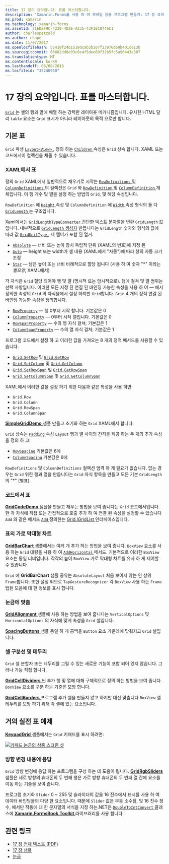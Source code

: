 ```yaml
---
title: 17 장의 요약입니다. 표를 마스터합니다.
description: 'Xamarin.Forms를 사용 하 여 모바일 응용 프로그램 만들기: 17 장 요약 합니다. 표를 마스터합니다.'
ms.prod: xamarin
ms.technology: xamarin-forms
ms.assetid: 71EDEF9C-4220-4D2E-A235-43F1EC8746C1
author: charlespetzold
ms.author: chape
ms.date: 11/07/2017
ms.openlocfilehash: 55418f24b1519dcab3b107f23976d50b401c813b
ms.sourcegitcommit: 66682dd8e93c0e4f5dee69f32b5fc5a96443e307
ms.translationtype: MT
ms.contentlocale: ko-KR
ms.lasthandoff: 06/08/2018
ms.locfileid: "35240950"
---
```

# <a name="summary-of-chapter-17-mastering-the-grid"></a>17 장의 요약입니다. 표를 마스터합니다.

[ `Grid` ](https://developer.xamarin.com/api/type/Xamarin.Forms.Grid/) 는 셀의 행과 열에 배열 하는 강력한 레이아웃 메커니즘입니다. 유사한 HTML 달리 `table` 요소는 `Grid` 표시가 아니라 레이아웃의 목적 으로만 합니다.

## <a name="the-basic-grid"></a>기본 표

`Grid` 파생 [ `Layout<View>` ](https://developer.xamarin.com/api/type/Xamarin.Forms.Layout%3CT%3E/), 정의 하는 [ `Children` ](https://developer.xamarin.com/api/property/Xamarin.Forms.Layout%3CT%3E.Children/) 속성은 `Grid` 상속 합니다. XAML 또는 코드에서이 컬렉션을 채울 수 있습니다.

### <a name="the-grid-in-xaml"></a>XAML에서 표

정의 `Grid` XAML에서 일반적으로 채우기로 시작는 [ `RowDefinitions` ](https://developer.xamarin.com/api/property/Xamarin.Forms.Grid.RowDefinitions/) 및 [ `ColumnDefinitions` ](https://developer.xamarin.com/api/property/Xamarin.Forms.Grid.ColumnDefinitions/) 의 컬렉션은 `Grid` 와 [ `RowDefinition` ](https://developer.xamarin.com/api/type/Xamarin.Forms.RowDefinition/) 및 [ `ColumnDefinition` ](https://developer.xamarin.com/api/type/Xamarin.Forms.ColumnDefinition/) 개체입니다. 이 행 개수 및 열을 설정 하는 방법의 `Grid`, 및 해당 속성입니다.

`RowDefinition` 에 [ `Height` ](https://developer.xamarin.com/api/property/Xamarin.Forms.RowDefinition.Height/) 속성 및 `ColumnDefinition` 에 [ `Width` ](https://developer.xamarin.com/api/property/Xamarin.Forms.ColumnDefinition.Width/) 속성 형식의 둘 다 [ `GridLength` ](https://developer.xamarin.com/api/type/Xamarin.Forms.GridLength/)는 구조입니다.

Xaml에서는 [ `GridLengthTypeConverter` ](https://developer.xamarin.com/api/type/Xamarin.Forms.GridLengthTypeConverter/) 간단한 텍스트 문자열을 변환 `GridLength` 값입니다. 내부적으로 [ `GridLength` 생성자](https://developer.xamarin.com/api/constructor/Xamarin.Forms.GridLength.GridLength/p/System.Double/Xamarin.Forms.GridUnitType/) 만듭니다는 `GridLength` 숫자와 형식의 값에 따라 값 [ `GridUnitType` ](https://developer.xamarin.com/api/type/Xamarin.Forms.GridUnitType/), 세 멤버가 포함 된 열거:

- [`Absolute`](https://developer.xamarin.com/api/field/Xamarin.Forms.GridUnitType.Absolute/) &mdash; 너비 또는 높이 장치 독립적 단위 (XAML의 번호)에 지정 된
- [`Auto`](https://developer.xamarin.com/api/field/Xamarin.Forms.GridUnitType.Auto/) &mdash; height 또는 width가 셀 내용 (XAML에서 "자동")에 따라 창의 자동 크기 조정
- [`Star`](https://developer.xamarin.com/api/field/Xamarin.Forms.GridUnitType.Star/) &mdash; 남은 높이 또는 너비 비례적으로 할당 됩니다 (사용 하 여 숫자 "\*" 이라는 *별모양*, XAML에서)

각 자식은 `Grid` 할당 되어야 행 및 열 (명시적 또는 암시적으로). 행에 걸쳐 및 열 범위는 선택 사항입니다. 이러한 모든 지정 된 연결 된 바인딩 가능한 속성을 사용 하 여 &mdash; 에서 정의한 속성의 `Grid` 의 자식을에서 설정 하지만 `Grid`합니다. `Grid` 4 개의 정적 연결 된 바인딩 가능한 속성을 정의합니다.

- [`RowProperty`](https://developer.xamarin.com/api/field/Xamarin.Forms.Grid.RowProperty/) &mdash; 행 0부터 시작 합니다. 기본값은 0
- [`ColumnProperty`](https://developer.xamarin.com/api/field/Xamarin.Forms.Grid.ColumnProperty/) &mdash; 0부터 시작 열입니다. 기본값은 0
- [`RowSpanProperty`](https://developer.xamarin.com/api/field/Xamarin.Forms.Grid.RowSpanProperty/) &mdash; 수의 행 자식 걸쳐; 기본값은 1
- [`ColumnSpanProperty`](https://developer.xamarin.com/api/field/Xamarin.Forms.Grid.ColumnSpanProperty/) &mdash; 수의 열 자식 걸쳐; 기본값은 1

프로그램 코드에서 설정 하 고 이러한 값을 가져오는 8 개의 정적 메서드를 사용할 수 있습니다.

- [`Grid.SetRow`](https://developer.xamarin.com/api/member/Xamarin.Forms.Grid.SetRow/p/Xamarin.Forms.BindableObject/System.Int32/) 및 [`Grid.GetRow`](https://developer.xamarin.com/api/member/Xamarin.Forms.Grid.GetRow/p/Xamarin.Forms.BindableObject/)
- [`Grid.SetColumn`](https://developer.xamarin.com/api/member/Xamarin.Forms.Grid.SetColumn/p/Xamarin.Forms.BindableObject/System.Int32/) 및 [`Grid.GetColumn`](https://developer.xamarin.com/api/member/Xamarin.Forms.Grid.GetColumn/p/Xamarin.Forms.BindableObject/)
- [`Grid.SetRowSpan`](https://developer.xamarin.com/api/member/Xamarin.Forms.Grid.SetRowSpan/p/Xamarin.Forms.BindableObject/System.Int32/) 및 [`Grid.GetRowSpan`](https://developer.xamarin.com/api/member/Xamarin.Forms.Grid.GetRowSpan/p/Xamarin.Forms.BindableObject/)
- [`Grid.SetColumnSpan`](https://developer.xamarin.com/api/member/Xamarin.Forms.Grid.SetColumnSpan/p/Xamarin.Forms.BindableObject/System.Int32/) 및 [`Grid.GetColumnSpan`](https://developer.xamarin.com/api/member/Xamarin.Forms.Grid.GetColumnSpan/p/Xamarin.Forms.BindableObject/)

XAML에서 이러한 값을 설정 하기 위한 다음과 같은 특성을 사용 하면:

- `Grid.Row`
- `Grid.Column`
- `Grid.RowSpan`
- `Grid.ColumnSpan`

[ **SimpleGridDemo** ](https://github.com/xamarin/xamarin-forms-book-samples/tree/master/Chapter17/SimpleGridDemo) 샘플 만들고 초기화 하는 `Grid` XAML에서 합니다.

`Grid` 상속는 [ `Padding` ](https://developer.xamarin.com/api/property/Xamarin.Forms.Layout.Padding/) 속성 `Layout` 행과 열 사이의 간격을 제공 하는 두 개의 추가 속성을 정의 하 고:

- [`RowSpacing`](https://developer.xamarin.com/api/property/Xamarin.Forms.Grid.RowSpacing/) 기본값은 6에
- [`ColumnSpacing`](https://developer.xamarin.com/api/property/Xamarin.Forms.Grid.ColumnSpacing/) 기본값은 6에

`RowDefinitions` 및 `ColumnDefinitions` 컬렉션 엄격 하 게 필요가 없습니다. 없는 경우는 `Grid` 위한 행과 열을 만듭니다는 `Grid` 자식 항목을 만들고 모든 기본 `GridLength` 의 "\*" (별표).

### <a name="the-grid-in-code"></a>코드에서 표

[ **GridCodeDemo** ](https://github.com/xamarin/xamarin-forms-book-samples/tree/master/Chapter17/GridCodeDemo) 샘플을 만들고 채우는 방법을 보여 줍니다는 `Grid` 코드에서입니다. 한 각 자식에 직접 또는 간접적으로 호출 추가 하 여 연결 된 속성을 설정할 수 있습니다 `Add` 와 같은 메서드 [ `Add` ](https://developer.xamarin.com/api/member/Xamarin.Forms.Grid+IGridList%3CT%3E.Add/p/Xamarin.Forms.View/System.Int32/System.Int32/System.Int32/System.Int32/) 정의한는 [Grid.IGridList<T> ](https://developer.xamarin.com/api/type/Xamarin.Forms.Grid+IGridList%3CT%3E/) 인터페이스입니다.

### <a name="the-grid-bar-chart"></a>표의 가로 막대형 차트

[ **GridBarChart** ](https://github.com/xamarin/xamarin-forms-book-samples/tree/master/Chapter17/GridBarChart) 샘플에서는 여러 개 추가 하는 방법을 보여 줍니다. `BoxView` 요소를 사용 하는 `Grid` 대량을 사용 하 여 [ `AddHorizontal` ](https://developer.xamarin.com/api/member/Xamarin.Forms.Grid+IGridList%3CT%3E.AddHorizontal/p/System.Collections.Generic.IEnumerable%7BXamarin.Forms.View%7D/) 메서드. 기본적으로 이러한 `BoxView` 요소는 동일 너비입니다. 각각의 높이 `BoxView` 가로 막대형 차트를 유사 하 게 제어할 수 있습니다.

`Grid` 에 **GridBarChart** 샘플 공유는 `AbsoluteLayout` 처음 보이지 않는 인 상위 `Frame`합니다. 또한 설정 되므로 `TapGestureRecognizer` 각 `BoxView` 사용 하는 `Frame` 탭된 모음에 대 한 정보를 표시 합니다.

### <a name="alignment-in-the-grid"></a>눈금에 맞춤

[ **GridAlignment** ](https://github.com/xamarin/xamarin-forms-book-samples/tree/master/Chapter17/GridAlignment) 샘플에 사용 하는 방법을 보여 줍니다는 `VerticalOptions` 및 `HorizontalOptions` 의 자식에 맞게 속성을 `Grid` 셀입니다.

[ **SpacingButtons** ](https://github.com/xamarin/xamarin-forms-book-samples/tree/master/Chapter17/SpacingButtons) 샘플 동일 하 게 공백을 `Button` 요소 가운데에 맞춰지고 `Grid` 셀입니다.

### <a name="cell-dividers-and-borders"></a>셀 구분선 및 테두리

`Grid` 셀 분할자 또는 테두리를 그릴 수 있는 새로운 기능이 포함 되어 있지 않습니다. 그러나 가능 직접 합니다.

[ **GridCellDividers** ](https://github.com/xamarin/xamarin-forms-book-samples/tree/master/Chapter17/GridCellDividers) 씬 추가 행 및 열에 대해 구체적으로 정의 하는 방법을 보여 줍니다. `BoxView` 요소를 구분 하는 기준은 모방 합니다.

[ **GridCellBorders** ](https://github.com/xamarin/xamarin-forms-book-samples/tree/master/Chapter17/GridCellBorders) 프로그램 추가 셀을 만들지 않고 하지만 대신 맞춥니다 `BoxView` 셀 테두리를 모방 하기 위해 각 셀에 있는 요소입니다.

## <a name="almost-real-life-grid-examples"></a>거의 실전 표 예제

[ **KeypadGrid** ](https://github.com/xamarin/xamarin-forms-book-samples/tree/master/Chapter17/KeypadGrid) 샘플에서는 `Grid` 키패드를 표시 하려면:

[![키패드 눈금의 삼중 스크린 샷](images/ch17fg12-small.png "키패드 그리드")](images/ch17fg12-large.png#lightbox "키패드 표")

### <a name="responding-to-orientation-changes"></a>방향 변경 내용에 응답

`Grid` 방향 변경에 응답 하는 프로그램을 구성 하는 데 도움이 됩니다. [ **GridRgbSliders** ](https://github.com/xamarin/xamarin-forms-book-samples/tree/master/Chapter17/GridRgbSliders) 샘플은 세로 방향의 휴대폰의 두 번째 행은 가로 방향 휴대폰의 두 번째 열 간에 요소를 이동 하는 기술을 보여 줍니다.

프로그램 초기화 `Slider` 0 ~ 255 및 슬라이더의 값을 16 진수에서 표시를 사용 하 여 데이터 바인딩을의 다양 한 요소입니다. 때문에 `Slider` 값은 부동 소수점, 및 16 진수 정수, 에서만 작동에 대 한 문자열의 서식을 지정 하는.NET은 [ `DoubleToIntConvert` ](https://github.com/xamarin/xamarin-forms-book-samples/blob/master/Libraries/Xamarin.FormsBook.Toolkit/Xamarin.FormsBook.Toolkit/DoubleToIntConverter.cs) 클래스에 [ **Xamarin.FormsBook.Toolkit** ](https://github.com/xamarin/xamarin-forms-book-samples/tree/master/Libraries/Xamarin.FormsBook.Toolkit) 라이브러리를 사용 합니다.



## <a name="related-links"></a>관련 링크

- [17 장 전체 텍스트 (PDF)](https://download.xamarin.com/developer/xamarin-forms-book/XamarinFormsBook-Ch17-Apr2016.pdf)
- [17 장 샘플](https://github.com/xamarin/xamarin-forms-book-samples/tree/master/Chapter17)
- [눈금](~/xamarin-forms/user-interface/layouts/grid.md)
